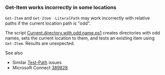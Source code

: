 
### Get-Item works incorrectly in some locations

`Get-Item` and `Get-Item -LiteralPath` may work incorrectly with relative
paths if the current location path is "odd".

The script [Current.directory.with.odd.name.ps1](Current.directory.with.odd.name.ps1) creates directories with odd
names, sets the current location to them, and tests an existing item using
`Get-Item`. Results are unexpected.

See also

- Similar [Test-Path](../../Test-Path) issues
- Microsoft Connect [389828](https://connect.microsoft.com/PowerShell/Feedback/Details/389828)
